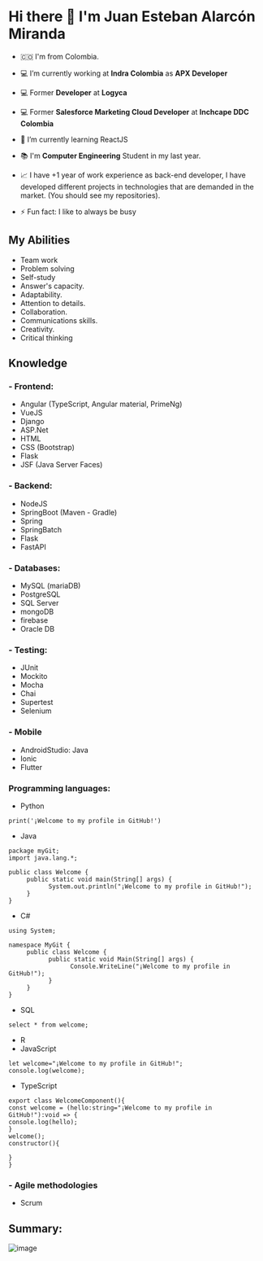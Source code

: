 # Hi there 👋 I'm Juan Esteban Alarcón Miranda

<!--
**juanestebanalarcon/juanestebanalarcon** is a ✨ _special_ ✨ repository because its `README.md` (this file) appears on your GitHub profile.

Here are some ideas to get you started:

- 🔭 I’m currently working on ...
- 🌱 I’m currently learning Azure
- 👯 I’m looking to collaborate on ...
- 🤔 I’m looking for help with ...
- 💬 Ask me about ...
- 📫 How to reach me: ...
- 😄 Pronouns: ...
- ⚡ Fun fact: ...
-->
- 🇨🇴 I'm from Colombia.
- 💻 I’m currently working at **Indra Colombia** as **APX Developer**
- 💻 Former **Developer** at **Logyca**
- 💻  Former **Salesforce Marketing Cloud Developer** at **Inchcape DDC Colombia**

- 🌱 I’m currently learning ReactJS
- 📚 I'm **Computer Engineering** Student in my last year.
- 📈 I have +1 year of work experience as back-end developer, I have developed different projects in technologies that are demanded in the market.
(You should see my repositories).
- ⚡ Fun fact: I like to always be busy


## My Abilities
- Team work
- Problem solving
- Self-study
- Answer's capacity.
- Adaptability.
- Attention to details.
- Collaboration.
- Communications skills.
- Creativity.
- Critical thinking

## Knowledge

### - Frontend:
* Angular (TypeScript, Angular material, PrimeNg)
* VueJS
* Django
* ASP.Net
* HTML
* CSS (Bootstrap)
* Flask
* JSF (Java Server Faces)
### - Backend:
* NodeJS
* SpringBoot (Maven - Gradle)
* Spring
* SpringBatch
* Flask
* FastAPI
### - Databases:
* MySQL (mariaDB)
* PostgreSQL
* SQL Server
* mongoDB
* firebase
* Oracle DB
### - Testing:
* JUnit
* Mockito
* Mocha
* Chai
* Supertest
* Selenium 
### - Mobile
* AndroidStudio: Java
* Ionic
* Flutter
### Programming languages:
* Python
```
print('¡Welcome to my profile in GitHub!')
```
* Java

```
package myGit;
import java.lang.*;
 
public class Welcome {
     public static void main(String[] args) {
           System.out.println("¡Welcome to my profile in GitHub!");
     }
}
```
* C#

```
using System;
 
namespace MyGit {  
     public class Welcome {
           public static void Main(String[] args) {
                 Console.WriteLine("¡Welcome to my profile in GitHub!");
           }
     }
}
```
* SQL

```
select * from welcome;
```
* R
* JavaScript
```
let welcome="¡Welcome to my profile in GitHub!";
console.log(welcome);
```
* TypeScript
```
export class WelcomeComponent(){
const welcome = (hello:string="¡Welcome to my profile in GitHub!"):void => {
console.log(hello);
}
welcome();
constructor(){

}
}
```
### - Agile methodologies
- Scrum
## Summary:
![image](https://user-images.githubusercontent.com/77359500/164497302-a0f989c4-460f-4c7c-a34d-1931e8588db9.png)
